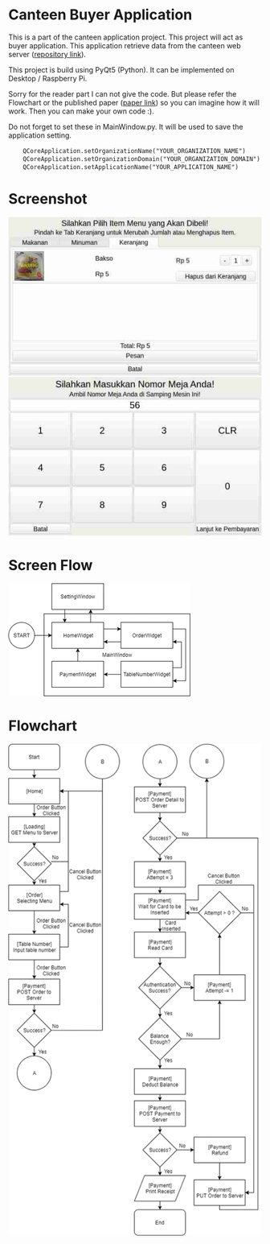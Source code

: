 # Canteen Buyer Application

This is a part of the canteen application project. This project will act as buyer application. This application retrieve data from the canteen web server ([repository link](https://github.com/shalahuddinn/CanteenWebServer)).

This project is build using PyQt5 (Python). It can be implemented on Desktop / Raspberry Pi.

Sorry for the reader part I can not give the code. But please refer the Flowchart or the published paper ([paper link](https://ieeexplore.ieee.org/document/8953085)) so you can imagine how it will work. Then you can make your own code :).

Do not forget to set these in MainWindow.py. It will be used to save the application setting.

        QCoreApplication.setOrganizationName("YOUR_ORGANIZATION_NAME")
        QCoreApplication.setOrganizationDomain("YOUR_ORGANIZATION_DOMAIN")
        QCoreApplication.setApplicationName("YOUR_APPLICATION_NAME")

# Screenshot
![MenuManager](/images/Menu.jpg)
![screen Flow](/images/TableNumberInput.jpg)

# Screen Flow

![screen Flow](/images/screenFlow.png)

# Flowchart

![Flow Chart](/images/flowChart.png)


